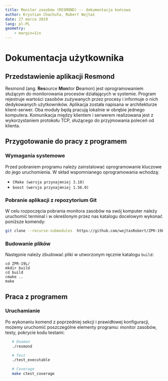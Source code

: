 ```yaml
---
title: Monitor zasobów (RESMOND) -- dokumentacja końcowa
author: Krystian Chachuła, Robert Wojtaś
date: 27 marca 2019
lang: pl-PL
geometry:
    - margin=1in
---
```


# Dokumentacja użytkownika
## Przedstawienie aplikacji Resmond
Resmond (ang. **Res**ource **Mon**itor **D**eamon) jest oprogramowaniem służącym do monitorowania 
procesów działających w systemie. Program rejestruje wartości zasobów zużywanych przez procesy i 
informuje o nich dedykowanych użytkowników. Aplikacja została napisana w architekturze klient-serwer. 
Oba moduły będą pracują lokalnie w obrębie jednego komputera. Komunikacja między klientem i 
serwerem realizowana jest z wykorzystaniem protokołu TCP, służącego do przyjmowania poleceń od 
klienta. 

## Przygotowanie do pracy z programem
### Wymagania systemowe
Przed pobraniem programu należy zainstalować oprogramowanie kluczowe do jego uruchomienia. W skład 
wspomnianego oprogramowania wchodzą:

* ```CMake (wersja przynajmniej 3.10)```
* ```boost (wersja przynajmniej 1.56.0)```

### Pobranie aplikacji z repozytorium Git
W celu rozpoczęcia pobrania monitora zasobów na swój komputer należy uruchomić terminal i w określonym 
 przez nas katalogu docelowym wykonać poniższe komendy:

```bash
git clone --recurse-submodules  https://github.com/wojtasRobert/ZPR-19L.git
```

### Budowanie plików
Następnie należy zbudować pliki w utworzonym ręcznie katalogu ```build```:

```
cd ZPR-19L/
mkdir build
cd build
cmake ..
make
```

## Praca z programem
### Uruchamianie
Po wykonaniu komend z poprzedniej sekcji i prawidłowej konfiguracji, możemy uruchomić poszczególne elementy programu: monitor
 zasobów, testy, pokrycie kodu testami:

```bash
   # Deamon
   ./resmond
```

```bash
   # Test
   ./test_executable
```

```bash
   # Coverage
   make ctest_coverage
```


